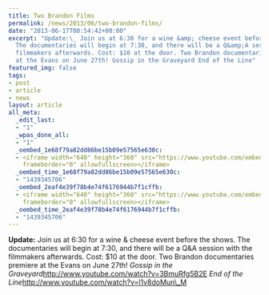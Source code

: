 ```yaml
---
title: Two Brandon Films
permalink: /news/2013/06/two-brandon-films/
date: "2013-06-17T00:54:42+00:00"
excerpt: "Update:\_ Join us at 6:30 for a wine &amp; cheese event before the shows.
  The documentaries will begin at 7:30, and there will be a Q&amp;A session with the
  filmmakers afterwards. Cost: $10 at the door. Two Brandon documentaries premiere
  at the Evans on June 27th! Gossip in the Graveyard End of the Line"
featured_img: false
tags:
- post
- article
- news
layout: article
all_meta:
  _edit_last:
  - "1"
  _wpas_done_all:
  - "1"
  _oembed_1e68f79a82dd86be15b09e57565e630c:
  - <iframe width="640" height="360" src="https://www.youtube.com/embed/3BmuRfg5B2E?feature=oembed"
    frameborder="0" allowfullscreen></iframe>
  _oembed_time_1e68f79a82dd86be15b09e57565e630c:
  - "1439345706"
  _oembed_2eaf4e39f78b4e74f6176944b7f1cffb:
  - <iframe width="640" height="360" src="https://www.youtube.com/embed/l1v8doMun_M?feature=oembed"
    frameborder="0" allowfullscreen></iframe>
  _oembed_time_2eaf4e39f78b4e74f6176944b7f1cffb:
  - "1439345706"
---
```


**Update:** Join us at 6:30 for a wine &amp; cheese event before the shows. The documentaries will begin at 7:30, and there will be a Q&amp;A session with the filmmakers afterwards. Cost: $10 at the door. Two Brandon documentaries premiere at the Evans on June 27th! *Gossip in the Graveyard*http://www.youtube.com/watch?v=3BmuRfg5B2E *End of the Line*http://www.youtube.com/watch?v=l1v8doMun\_M